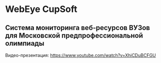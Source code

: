 # WebEye CupSoft
## Система мониторинга веб-ресурсов ВУЗов для Московской предпрофессиональной олимпиады

Видео-презентация: https://www.youtube.com/watch?v=XhiCDuBCFGU
